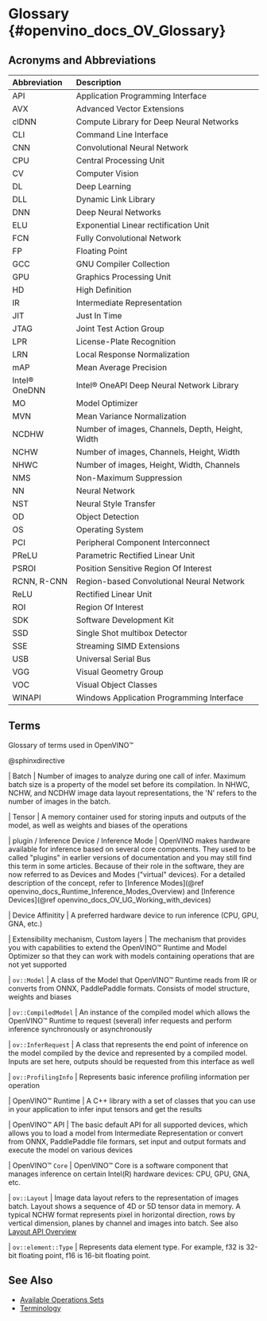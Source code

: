 # Glossary {#openvino_docs_OV_Glossary}

## Acronyms and Abbreviations

| Abbreviation      | Description     |
| :---              | :--- |
| API               | Application Programming Interface |
| AVX               | Advanced Vector Extensions |
| clDNN             | Compute Library for Deep Neural Networks |
| CLI               | Command Line Interface |
| CNN               | Convolutional Neural Network |
| CPU               | Central Processing Unit |
| CV                | Computer Vision |
| DL                | Deep Learning |
| DLL               | Dynamic Link Library |
| DNN               | Deep Neural Networks |
| ELU               | Exponential Linear rectification Unit |
| FCN               | Fully Convolutional Network |
| FP                | Floating Point |
| GCC               | GNU Compiler Collection |
| GPU               | Graphics Processing Unit |
| HD                | High Definition |
| IR                | Intermediate Representation |
| JIT               | Just In Time |
| JTAG              | Joint Test Action Group |
| LPR               | License-Plate Recognition |
| LRN               | Local Response Normalization |
| mAP               | Mean Average Precision |
| Intel® OneDNN     | Intel® OneAPI Deep Neural Network Library |
| MO                | Model Optimizer |
| MVN               | Mean Variance Normalization |
| NCDHW             | Number of images, Channels, Depth, Height, Width |
| NCHW              | Number of images, Channels, Height, Width |
| NHWC              | Number of images, Height, Width, Channels |
| NMS               | Non-Maximum Suppression |
| NN                | Neural Network |
| NST               | Neural Style Transfer |
| OD                | Object Detection |
| OS                | Operating System |
| PCI               | Peripheral Component Interconnect |
| PReLU             | Parametric Rectified Linear Unit |
| PSROI             | Position Sensitive Region Of Interest |
| RCNN, R-CNN       | Region-based Convolutional Neural Network |
| ReLU              | Rectified Linear Unit |
| ROI               | Region Of Interest |
| SDK               | Software Development Kit |
| SSD               | Single Shot multibox Detector |
| SSE               | Streaming SIMD Extensions |
| USB               | Universal Serial Bus |
| VGG               | Visual Geometry Group |
| VOC               | Visual Object Classes |
| WINAPI            | Windows Application Programming Interface |

## Terms

Glossary of terms used in OpenVINO™

@sphinxdirective

| Batch 
|   Number of images to analyze during one call of infer. Maximum batch size is a property of the model set before its compilation. In NHWC, NCHW, and NCDHW image data layout representations, the 'N' refers to the number of images in the batch.

| Tensor
|   A memory container used for storing inputs and outputs of the model, as well as weights and biases of the operations

| plugin / Inference Device / Inference Mode
|   OpenVINO makes hardware available for inference based on several core components. They used to be called "plugins" in earlier versions of documentation and you may still find this term in some articles. Because of their role in the software, they are now referred to as Devices and Modes ("virtual" devices). For a detailed description of the concept, refer to [Inference Modes](@ref openvino_docs_Runtime_Inference_Modes_Overview) and [Inference Devices](@ref openvino_docs_OV_UG_Working_with_devices)

| Device Affinitity 
|   A preferred hardware device to run inference (CPU, GPU, GNA, etc.)

| Extensibility mechanism, Custom layers 
|   The mechanism that provides you with capabilities to extend the OpenVINO™ Runtime and Model Optimizer so that they can work with models containing operations that are not yet supported

| <code>ov::Model</code> 
|   A class of the Model that OpenVINO™ Runtime reads from IR or converts from ONNX, PaddlePaddle formats. Consists of model structure, weights and biases

| <code>ov::CompiledModel</code> 
|   An instance of the compiled model which allows the OpenVINO™ Runtime to request (several) infer requests and perform inference synchronously or asynchronously

| <code>ov::InferRequest</code> 
|   A class that represents the end point of inference on the model compiled by the device and represented by a compiled model. Inputs are set here, outputs should be requested from this interface as well

| <code>ov::ProfilingInfo</code> 
|   Represents basic inference profiling information per operation

| OpenVINO™ Runtime 
|   A C++ library with a set of classes that you can use in your application to infer input tensors and get the results

| OpenVINO™ API 
|   The basic default API for all supported devices, which allows you to load a model from Intermediate Representation or convert from ONNX, PaddlePaddle file formars, set input and output formats and execute the model on various devices

| OpenVINO™ <code>Core</code> 
|   OpenVINO™ Core is a software component that manages inference on certain Intel(R) hardware devices: CPU, GPU, GNA, etc.    

| <code>ov::Layout</code> 
|   Image data layout refers to the representation of images batch. Layout shows a sequence of 4D or 5D tensor data in memory. A typical NCHW format represents pixel in horizontal direction, rows by vertical dimension, planes by channel and images into batch. See also [Layout API Overview](./OV_Runtime_UG/layout_overview.md)

| <code>ov::element::Type</code> 
|   Represents data element type. For example, f32 is 32-bit floating point, f16 is 16-bit floating point.


## See Also
* [Available Operations Sets](ops/opset.md)
* [Terminology](OV_Runtime_UG/supported_plugins/Supported_Devices.md)
